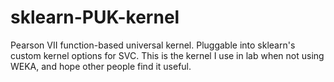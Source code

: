 # sklearn-PUK-kernel
Pearson VII function-based universal kernel. Pluggable into sklearn's custom kernel options for SVC. This is the kernel I use in lab when not using WEKA, and hope other people find it useful.
